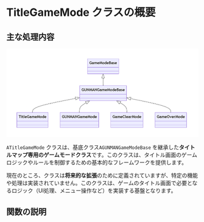 # TitleGameMode クラスの概要

## 主な処理内容

![GameMode_ClassDiagram](Images/GameMode_ClassDiagram.png)  

`ATitleGameMode` クラスは、基底クラス`AGUNMANGameModeBase` を継承した**タイトルマップ専用のゲームモードクラス**です。このクラスは、タイトル画面のゲームロジックやルールを制御するための基本的なフレームワークを提供します。

現在のところ、クラスは**将来的な拡張**のために定義されていますが、特定の機能や処理は実装されていません。このクラスは、ゲームのタイトル画面で必要となるロジック（UI処理、メニュー操作など）を実装する基盤となります。

## 関数の説明


